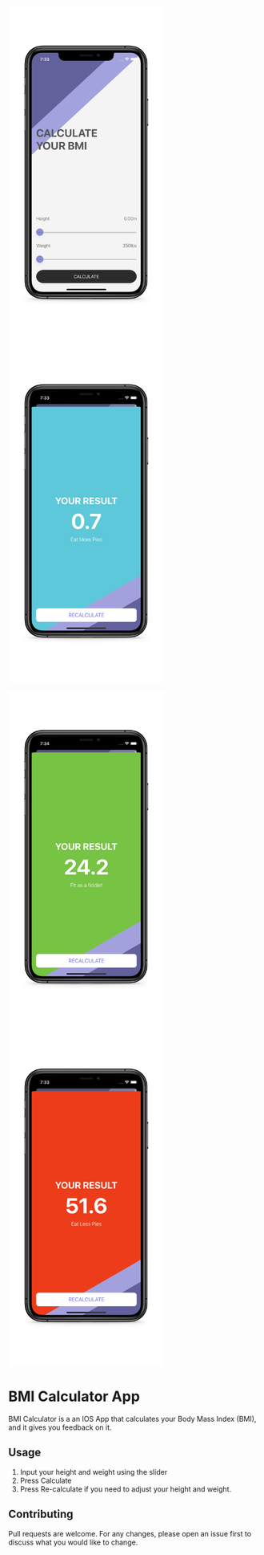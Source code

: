 <div><img src="./assets/1_.jpg" width="310.5" height="672"/><img src="./assets/4_.jpg" width="310.5" height="672"/></div>

<img src="./assets/3_.jpg" width="310.5" height="672"><img src="./assets/2_.jpg" width="310.5" height="672">

# BMI Calculator App

BMI Calculator is a an IOS App that calculates your Body Mass Index (BMI), and it gives you feedback on it.


## Usage

1. Input your height and weight using the slider
1. Press Calculate
1. Press Re-calculate if you need to adjust your height and weight.


## Contributing
Pull requests are welcome. For any changes, please open an issue first to discuss what you would like to change.
